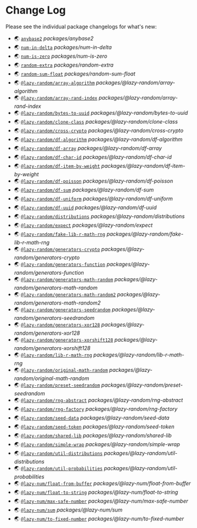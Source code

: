 # Change Log

Please see the individual package changelogs for what's new:

* 🌏 [`anybase2`](./packages/anybase2/CHANGELOG.md "packages/anybase2") *packages/anybase2*
* 🌏 [`num-in-delta`](./packages/num-in-delta/CHANGELOG.md "packages/num-in-delta") *packages/num-in-delta*
* 🌏 [`num-is-zero`](./packages/num-is-zero/CHANGELOG.md "packages/num-is-zero") *packages/num-is-zero*
* 🌏 [`random-extra`](./packages/random-extra/CHANGELOG.md "packages/random-extra") *packages/random-extra*
* 🌏 [`random-sum-float`](./packages/random-sum-float/CHANGELOG.md "packages/random-sum-float") *packages/random-sum-float*
* 🌏 [`@lazy-random/array-algorithm`](./packages/@lazy-random/array-algorithm/CHANGELOG.md "packages/@lazy-random/array-algorithm") *packages/@lazy-random/array-algorithm*
* 🌏 [`@lazy-random/array-rand-index`](./packages/@lazy-random/array-rand-index/CHANGELOG.md "packages/@lazy-random/array-rand-index") *packages/@lazy-random/array-rand-index*
* 🌏 [`@lazy-random/bytes-to-uuid`](./packages/@lazy-random/bytes-to-uuid/CHANGELOG.md "packages/@lazy-random/bytes-to-uuid") *packages/@lazy-random/bytes-to-uuid*
* 🌏 [`@lazy-random/clone-class`](./packages/@lazy-random/clone-class/CHANGELOG.md "packages/@lazy-random/clone-class") *packages/@lazy-random/clone-class*
* 🌏 [`@lazy-random/cross-crypto`](./packages/@lazy-random/cross-crypto/CHANGELOG.md "packages/@lazy-random/cross-crypto") *packages/@lazy-random/cross-crypto*
* 🌏 [`@lazy-random/df-algorithm`](./packages/@lazy-random/df-algorithm/CHANGELOG.md "packages/@lazy-random/df-algorithm") *packages/@lazy-random/df-algorithm*
* 🌏 [`@lazy-random/df-array`](./packages/@lazy-random/df-array/CHANGELOG.md "packages/@lazy-random/df-array") *packages/@lazy-random/df-array*
* 🌏 [`@lazy-random/df-char-id`](./packages/@lazy-random/df-char-id/CHANGELOG.md "packages/@lazy-random/df-char-id") *packages/@lazy-random/df-char-id*
* 🌏 [`@lazy-random/df-item-by-weight`](./packages/@lazy-random/df-item-by-weight/CHANGELOG.md "packages/@lazy-random/df-item-by-weight") *packages/@lazy-random/df-item-by-weight*
* 🌏 [`@lazy-random/df-poisson`](./packages/@lazy-random/df-poisson/CHANGELOG.md "packages/@lazy-random/df-poisson") *packages/@lazy-random/df-poisson*
* 🌏 [`@lazy-random/df-sum`](./packages/@lazy-random/df-sum/CHANGELOG.md "packages/@lazy-random/df-sum") *packages/@lazy-random/df-sum*
* 🌏 [`@lazy-random/df-uniform`](./packages/@lazy-random/df-uniform/CHANGELOG.md "packages/@lazy-random/df-uniform") *packages/@lazy-random/df-uniform*
* 🌏 [`@lazy-random/df-uuid`](./packages/@lazy-random/df-uuid/CHANGELOG.md "packages/@lazy-random/df-uuid") *packages/@lazy-random/df-uuid*
* 🌏 [`@lazy-random/distributions`](./packages/@lazy-random/distributions/CHANGELOG.md "packages/@lazy-random/distributions") *packages/@lazy-random/distributions*
* 🌏 [`@lazy-random/expect`](./packages/@lazy-random/expect/CHANGELOG.md "packages/@lazy-random/expect") *packages/@lazy-random/expect*
* 🌏 [`@lazy-random/fake-lib-r-math-rng`](./packages/@lazy-random/fake-lib-r-math-rng/CHANGELOG.md "packages/@lazy-random/fake-lib-r-math-rng") *packages/@lazy-random/fake-lib-r-math-rng*
* 🌏 [`@lazy-random/generators-crypto`](./packages/@lazy-random/generators-crypto/CHANGELOG.md "packages/@lazy-random/generators-crypto") *packages/@lazy-random/generators-crypto*
* 🌏 [`@lazy-random/generators-function`](./packages/@lazy-random/generators-function/CHANGELOG.md "packages/@lazy-random/generators-function") *packages/@lazy-random/generators-function*
* 🌏 [`@lazy-random/generators-math-random`](./packages/@lazy-random/generators-math-random/CHANGELOG.md "packages/@lazy-random/generators-math-random") *packages/@lazy-random/generators-math-random*
* 🌏 [`@lazy-random/generators-math-random2`](./packages/@lazy-random/generators-math-random2/CHANGELOG.md "packages/@lazy-random/generators-math-random2") *packages/@lazy-random/generators-math-random2*
* 🌏 [`@lazy-random/generators-seedrandom`](./packages/@lazy-random/generators-seedrandom/CHANGELOG.md "packages/@lazy-random/generators-seedrandom") *packages/@lazy-random/generators-seedrandom*
* 🌏 [`@lazy-random/generators-xor128`](./packages/@lazy-random/generators-xor128/CHANGELOG.md "packages/@lazy-random/generators-xor128") *packages/@lazy-random/generators-xor128*
* 🌏 [`@lazy-random/generators-xorshift128`](./packages/@lazy-random/generators-xorshift128/CHANGELOG.md "packages/@lazy-random/generators-xorshift128") *packages/@lazy-random/generators-xorshift128*
* 🌏 [`@lazy-random/lib-r-math-rng`](./packages/@lazy-random/lib-r-math-rng/CHANGELOG.md "packages/@lazy-random/lib-r-math-rng") *packages/@lazy-random/lib-r-math-rng*
* 🌏 [`@lazy-random/original-math-random`](./packages/@lazy-random/original-math-random/CHANGELOG.md "packages/@lazy-random/original-math-random") *packages/@lazy-random/original-math-random*
* 🌏 [`@lazy-random/preset-seedrandom`](./packages/@lazy-random/preset-seedrandom/CHANGELOG.md "packages/@lazy-random/preset-seedrandom") *packages/@lazy-random/preset-seedrandom*
* 🌏 [`@lazy-random/rng-abstract`](./packages/@lazy-random/rng-abstract/CHANGELOG.md "packages/@lazy-random/rng-abstract") *packages/@lazy-random/rng-abstract*
* 🌏 [`@lazy-random/rng-factory`](./packages/@lazy-random/rng-factory/CHANGELOG.md "packages/@lazy-random/rng-factory") *packages/@lazy-random/rng-factory*
* 🌏 [`@lazy-random/seed-data`](./packages/@lazy-random/seed-data/CHANGELOG.md "packages/@lazy-random/seed-data") *packages/@lazy-random/seed-data*
* 🌏 [`@lazy-random/seed-token`](./packages/@lazy-random/seed-token/CHANGELOG.md "packages/@lazy-random/seed-token") *packages/@lazy-random/seed-token*
* 🌏 [`@lazy-random/shared-lib`](./packages/@lazy-random/shared-lib/CHANGELOG.md "packages/@lazy-random/shared-lib") *packages/@lazy-random/shared-lib*
* 🌏 [`@lazy-random/simple-wrap`](./packages/@lazy-random/simple-wrap/CHANGELOG.md "packages/@lazy-random/simple-wrap") *packages/@lazy-random/simple-wrap*
* 🌏 [`@lazy-random/util-distributions`](./packages/@lazy-random/util-distributions/CHANGELOG.md "packages/@lazy-random/util-distributions") *packages/@lazy-random/util-distributions*
* 🌏 [`@lazy-random/util-probabilities`](./packages/@lazy-random/util-probabilities/CHANGELOG.md "packages/@lazy-random/util-probabilities") *packages/@lazy-random/util-probabilities*
* 🌏 [`@lazy-num/float-from-buffer`](./packages/@lazy-num/float-from-buffer/CHANGELOG.md "packages/@lazy-num/float-from-buffer") *packages/@lazy-num/float-from-buffer*
* 🌏 [`@lazy-num/float-to-string`](./packages/@lazy-num/float-to-string/CHANGELOG.md "packages/@lazy-num/float-to-string") *packages/@lazy-num/float-to-string*
* 🌏 [`@lazy-num/max-safe-number`](./packages/@lazy-num/max-safe-number/CHANGELOG.md "packages/@lazy-num/max-safe-number") *packages/@lazy-num/max-safe-number*
* 🌏 [`@lazy-num/sum`](./packages/@lazy-num/sum/CHANGELOG.md "packages/@lazy-num/sum") *packages/@lazy-num/sum*
* 🌏 [`@lazy-num/to-fixed-number`](./packages/@lazy-num/to-fixed-number/CHANGELOG.md "packages/@lazy-num/to-fixed-number") *packages/@lazy-num/to-fixed-number*

